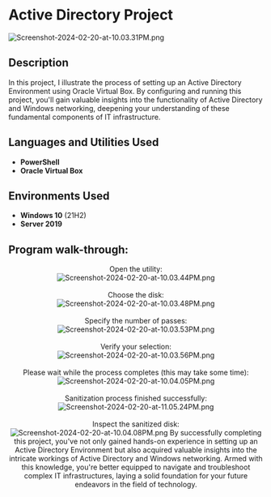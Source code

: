 <h1>Active Directory Project</h1>
<img src="https://img.hotimg.com/Screenshot-2024-02-20-at-10.03.31PM.png" alt="Screenshot-2024-02-20-at-10.03.31PM.png" border="0" />
<h2>Description</h2>
In this project, I illustrate the process of setting up an Active Directory Environment using Oracle Virtual Box. By configuring and running this project, you'll gain valuable insights into the functionality of Active Directory and Windows networking, deepening your understanding of these fundamental components of IT infrastructure.
<br />


<h2>Languages and Utilities Used</h2>

- <b>PowerShell</b> 
- <b>Oracle Virtual Box</b>

<h2>Environments Used </h2>

- <b>Windows 10</b> (21H2)
- <b>Server 2019</b>

<h2>Program walk-through:</h2>

<p align="center">
Open the utility:<br/>
<img src="https://img.hotimg.com/Screenshot-2024-02-20-at-10.03.44PM.png" alt="Screenshot-2024-02-20-at-10.03.44PM.png" border="0" />
<br />
<br />
Choose the disk: <br/>
<img src="https://img.hotimg.com/Screenshot-2024-02-20-at-10.03.48PM.png" alt="Screenshot-2024-02-20-at-10.03.48PM.png" border="0" />
<br />
<br />
Specify the number of passes: <br/>
<img src="https://img.hotimg.com/Screenshot-2024-02-20-at-10.03.53PM.png" alt="Screenshot-2024-02-20-at-10.03.53PM.png" border="0" />
<br />
<br />
Verify your selection: <br/>
<img src="https://img.hotimg.com/Screenshot-2024-02-20-at-10.03.56PM.png" alt="Screenshot-2024-02-20-at-10.03.56PM.png" border="0" />
<br />
<br />
Please wait while the process completes (this may take some time): <br/>
<img src="https://img.hotimg.com/Screenshot-2024-02-20-at-10.04.05PM.png" alt="Screenshot-2024-02-20-at-10.04.05PM.png" border="0" />
<br />
<br />
Sanitization process finished successfully:  <br/>
<img src="https://img.hotimg.com/Screenshot-2024-02-20-at-11.05.24PM.png" alt="Screenshot-2024-02-20-at-11.05.24PM.png" border="0" />
<br />
<br />
Inspect the sanitized disk: <br/>
<img src="https://img.hotimg.com/Screenshot-2024-02-20-at-10.04.08PM.png" alt="Screenshot-2024-02-20-at-10.04.08PM.png" border="0" />
 By successfully completing this project, you've not only gained hands-on experience in setting up an Active Directory Environment but also acquired valuable insights into the intricate workings of Active Directory and Windows networking. Armed with this knowledge, you're better equipped to navigate and troubleshoot complex IT infrastructures, laying a solid foundation for your future endeavors in the field of technology. 
</p>

<!--
 ```diff
- text in red
+ text in green
! text in orange
# text in gray
@@ text in purple (and bold)@@
```
--!>
